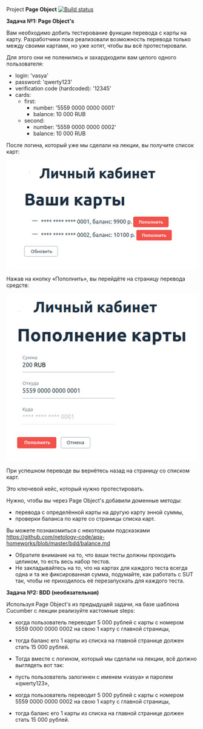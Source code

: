 Project **Page Object** [![Build status](https://ci.appveyor.com/api/projects/status/3rrxuq09s8e516l5/branch/main?svg=true)](https://ci.appveyor.com/project/AlexSashaNik/pageobject/branch/main)

**Задача №1: Page Object's**

Вам необходимо добить тестирование функции перевода с карты на карту. Разработчики пока реализовали возможность перевода только между своими картами, но уже хотят, чтобы вы всё протестировали.

Для этого они не поленились и захардкодили вам целого одного пользователя:
* login: 'vasya'
* password: 'qwerty123'
* verification code (hardcoded): '12345'
* cards:
    * first:
        * number: '5559 0000 0000 0001'
        * balance: 10 000 RUB
    * second:
        * number: '5559 0000 0000 0002'
        * balance: 10 000 RUB

После логина, который уже мы сделали на лекции, вы получите список карт:

![img.png](img.png)

Нажав на кнопку «Пополнить», вы перейдёте на страницу перевода средств:

![img_1.png](img_1.png)

При успешном переводе вы вернётесь назад на страницу со списком карт.

Это ключевой кейс, который нужно протестировать.

Нужно, чтобы вы через Page Object's добавили доменные методы:

- перевода с определённой карты на другую карту энной суммы,
- проверки баланса по карте со страницы списка карт.

Вы можете познакомиться с некоторыми подсказками https://github.com/netology-code/aqa-homeworks/blob/master/bdd/balance.md

- Обратите внимание на то, что ваши тесты должны проходить целиком, то есть весь набор тестов.
- Не закладывайтесь на то, что на картах для каждого теста всегда одна и та же фиксированная сумма, подумайте, как работать с SUT так, чтобы не приходилось её перезапускать для каждого теста.

**Задача №2: BDD (необязательная)** 

Используя Page Object's из предыдущей задачи, на базе шаблона Cucumber с лекции реализуйте кастомные steps:

- когда пользователь переводит 5 000 рублей с карты с номером 5559 0000 0000 0002 на свою 1 карту с главной страницы,
- тогда баланс его 1 карты из списка на главной странице должен стать 15 000 рублей.
- Тогда вместе с логином, который мы сделали на лекции, всё должно выглядеть вот так:

- пусть пользователь залогинен с именем «vasya» и паролем «qwerty123»,
- когда пользователь переводит 5 000 рублей с карты с номером 5559 0000 0000 0002 на свою 1 карту с главной страницы,
- тогда баланс его 1 карты из списка на главной странице должен стать 15 000 рублей.

